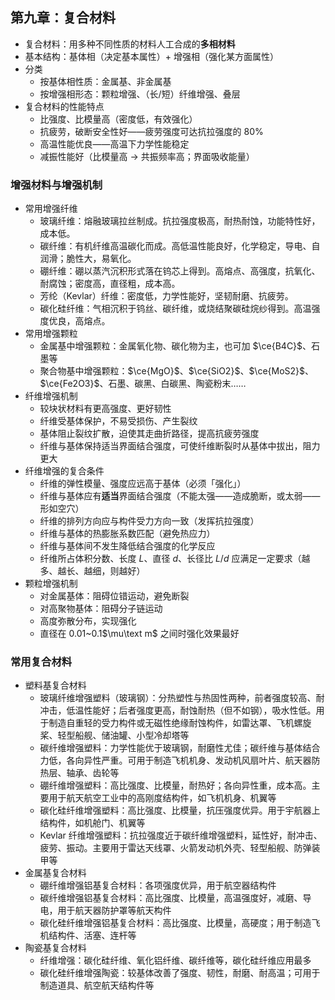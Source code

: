 ## 第九章：复合材料

- 复合材料：用多种不同性质的材料人工合成的**多相材料**
- 基本结构：基体相（决定基本属性）+ 增强相（强化某方面属性）
- 分类
  - 按基体相性质：金属基、非金属基
  - 按增强相形态：颗粒增强、（长/短）纤维增强、叠层
- 复合材料的性能特点
  - 比强度、比模量高（密度低，有效强化）
  - 抗疲劳，破断安全性好——疲劳强度可达抗拉强度的 80%
  - 高温性能优良——高温下力学性能稳定
  - 减振性能好（比模量高 $\to$ 共振频率高；界面吸收能量）

### 增强材料与增强机制

- 常用增强纤维
  - 玻璃纤维：熔融玻璃拉丝制成。抗拉强度极高，耐热耐蚀，功能特性好，成本低。
  - 碳纤维：有机纤维高温碳化而成。高低温性能良好，化学稳定，导电、自润滑；脆性大，易氧化。
  - 硼纤维：硼以蒸汽沉积形式落在钨芯上得到。高熔点、高强度，抗氧化、耐腐蚀；密度高，直径粗，成本高。
  - 芳纶（Kevlar）纤维：密度低，力学性能好，坚韧耐磨、抗疲劳。
  - 碳化硅纤维：气相沉积于钨丝、碳纤维，或烧结聚碳硅烷纱得到。高温强度优良，高熔点。
- 常用增强颗粒
  - 金属基中增强颗粒：金属氧化物、碳化物为主，也可加 $\ce{B4C}$、石墨等
  - 聚合物基中增强颗粒：$\ce{MgO}$、$\ce{SiO2}$、$\ce{MoS2}$、$\ce{Fe2O3}$、石墨、碳黑、白碳黑、陶瓷粉末……
- 纤维增强机制
  - 较块状材料有更高强度、更好韧性
  - 纤维受基体保护，不易受损伤、产生裂纹
  - 基体阻止裂纹扩散，迫使其走曲折路径，提高抗疲劳强度
  - 纤维与基体保持适当界面结合强度，可使纤维断裂时从基体中拔出，阻力更大
- 纤维增强的复合条件
  - 纤维的弹性模量、强度应远高于基体（必须「强化」）
  - 纤维与基体应有**适当**界面结合强度（不能太强——造成脆断，或太弱——形如空穴）
  - 纤维的排列方向应与构件受力方向一致（发挥抗拉强度）
  - 纤维与基体的热膨胀系数匹配（避免热应力）
  - 纤维与基体间不发生降低结合强度的化学反应
  - 纤维所占体积分数、长度 $L$、直径 $d$、长径比 $L/d$ 应满足一定要求（越多、越长、越细，则越好）
- 颗粒增强机制
  - 对金属基体：阻碍位错运动，避免断裂
  - 对高聚物基体：阻碍分子链运动
  - 高度弥散分布，实现强化
  - 直径在 0.01~0.1$\mu\text m$ 之间时强化效果最好

### 常用复合材料

- 塑料基复合材料
  - 玻璃纤维增强塑料（玻璃钢）：分热塑性与热固性两种，前者强度较高、耐冲击，低温性能好；后者强度更高，耐蚀耐热（但不如钢），吸水性低。用于制造自重轻的受力构件或无磁性绝缘耐蚀构件，如雷达罩、飞机螺旋桨、轻型船舰、储油罐、小型冷却塔等
  - 碳纤维增强塑料：力学性能优于玻璃钢，耐磨性尤佳；碳纤维与基体结合力低，各向异性严重。可用于制造飞机机身、发动机风扇叶片、航天器防热层、轴承、齿轮等
  - 硼纤维增强塑料：高比强度、比模量，耐热好；各向异性重，成本高。主要用于航天航空工业中的高刚度结构件，如飞机机身、机翼等
  - 碳化硅纤维增强塑料：高比强度、比模量，抗压强度优异。用于宇航器上结构件，如机舱门、机翼等
  - Kevlar 纤维增强塑料：抗拉强度近于碳纤维增强塑料，延性好，耐冲击、疲劳、振动。主要用于雷达天线罩、火箭发动机外壳、轻型船舰、防弹装甲等
- 金属基复合材料
  - 硼纤维增强铝基复合材料：各项强度优异，用于航空器结构件
  - 碳纤维增强铝基复合材料：高比强度、比模量，高温强度好，减磨、导电，用于航天器防护罩等航天构件
  - 碳化硅纤维增强铝基复合材料：高比强度、比模量，高硬度；用于制造飞机结构件、活塞、连杆等
- 陶瓷基复合材料
  - 纤维增强：碳化硅纤维、氧化铝纤维、碳纤维等，碳化硅纤维应用最多
  - 碳化硅纤维增强陶瓷：较基体改善了强度、韧性，耐磨、耐高温；可用于制造道具、航空航天结构件等
